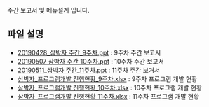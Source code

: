 주간 보고서 및 메뉴설계 입니다.

## 파일 설명
  - [20190428_삼박자 주간_9주차.ppt](https://github.com/Jinseop95/Capstone_Design/blob/master/Weekplan/20190428_%EC%82%BC%EB%B0%95%EC%9E%90%20%EC%A3%BC%EA%B0%84_9%EC%A3%BC%EC%B0%A8.ppt) : 9주차 주간 보고서
  - [20190507_삼박자 주간_10주차.ppt](https://github.com/Jinseop95/Capstone_Design/blob/master/Weekplan/20190507_%EC%82%BC%EB%B0%95%EC%9E%90%20%EC%A3%BC%EA%B0%84_10%EC%A3%BC%EC%B0%A8.ppt) : 10주차 주간 보고서
  - [20190511_삼박자 주간_11주차.ppt](https://github.com/Jinseop95/Capstone_Design/blob/master/Weekplan/20190511_%EC%82%BC%EB%B0%95%EC%9E%90%20%EC%A3%BC%EA%B0%84_11%EC%A3%BC%EC%B0%A8.ppt) : 11주차 주간 보거서
  - [삼박자_프로그램개발 진행현황_9주차.xlsx](https://github.com/Jinseop95/Capstone_Design/blob/master/Weekplan/%EC%82%BC%EB%B0%95%EC%9E%90_%ED%94%84%EB%A1%9C%EA%B7%B8%EB%9E%A8%EA%B0%9C%EB%B0%9C%20%EC%A7%84%ED%96%89%ED%98%84%ED%99%A9_9%EC%A3%BC%EC%B0%A8.xlsx) : 9주차 프로그램 개발 현황
  - [삼박자_프로그램개발 진행현황_10주차.xlsx](https://github.com/Jinseop95/Capstone_Design/blob/master/Weekplan/%EC%82%BC%EB%B0%95%EC%9E%90_%ED%94%84%EB%A1%9C%EA%B7%B8%EB%9E%A8%EA%B0%9C%EB%B0%9C%20%EC%A7%84%ED%96%89%ED%98%84%ED%99%A9_10%EC%A3%BC%EC%B0%A8.xlsx) : 10주차 프로그램 개발 현황
  - [삼박자_프로그램개발 진행현황_11주차.xlsx](https://github.com/Jinseop95/Capstone_Design/blob/master/Weekplan/%EC%82%BC%EB%B0%95%EC%9E%90_%ED%94%84%EB%A1%9C%EA%B7%B8%EB%9E%A8%EA%B0%9C%EB%B0%9C%20%EC%A7%84%ED%96%89%ED%98%84%ED%99%A9_11%EC%A3%BC%EC%B0%A8.xlsx) : 11주차 프로그램 개발 현황
